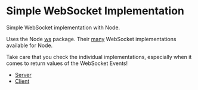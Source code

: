 # Simple WebSocket Implementation

Simple WebSocket implementation with Node.

Uses the Node [ws](https://www.npmjs.com/package/ws) package. Their [many](https://blog.bitsrc.io/8-node-js-web-socket-libraries-for-2018-818e7e5b67cf) WebSocket implementations available for Node.

Take care that you check the individual implementations, especially when it comes to return values of the WebSocket Events!

* [Server](server.js)
* [Client](public/js/client.js)
